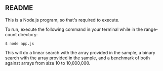 ## README

This is a Node.js program, so that's required to execute.

To run, execute the following command in your terminal while in the range-count directory:
```
$ node app.js
```

This will do a linear search with the array provided in the sample, a binary search with the array provided in the sample, and a benchmark of both against arrays from size 10 to 10,000,000.
